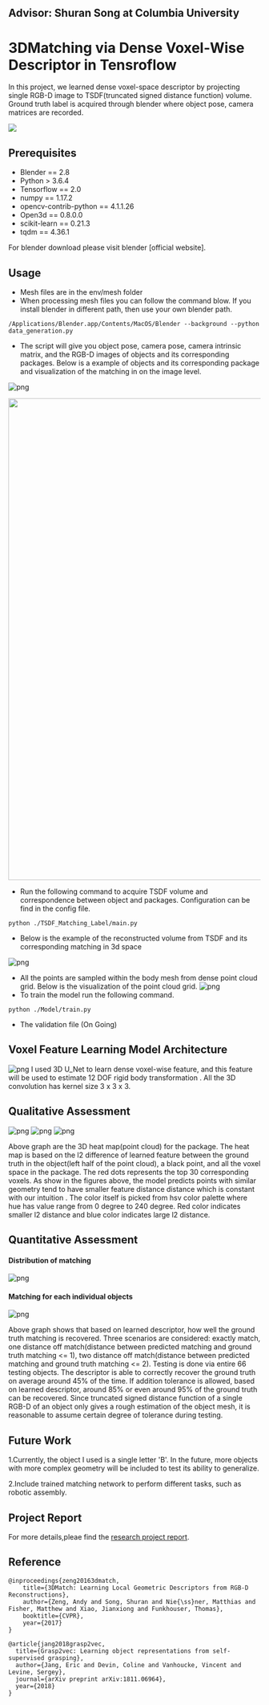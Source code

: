 ## Advisor: Shuran Song at Columbia University
# 3DMatching via Dense Voxel-Wise Descriptor in Tensroflow
In this project, we learned dense voxel-space descriptor by projecting single RGB-D image to TSDF(truncated signed distance function) volume. Ground truth label is acquired through blender where object pose, camera matrices are recorded.

![](header.png)

## Prerequisites
* Blender == 2.8
* Python > 3.6.4
* Tensorflow == 2.0
* numpy == 1.17.2             
* opencv-contrib-python == 4.1.1.26 
* Open3d == 0.8.0.0
* scikit-learn == 0.21.3  
* tqdm == 4.36.1 

For blender download please visit blender [official website].

## Usage
* Mesh files are in the env/mesh folder
* When processing mesh files you can follow the command blow. If you install blender in different path, then use your own blender path. 

```
/Applications/Blender.app/Contents/MacOS/Blender --background --python data_generation.py
```
* The script will give you object pose, camera pose, camera intrinsic matrix, and the RGB-D images of objects and its corresponding packages. Below is a example of objects and its corresponding package and visualization of the matching in on the image level.

![png](/figs/object_package.png)

<img src="/figs/RGB-D_Matching.png" width="960" height="960">

* Run the following command to acquire TSDF volume and correspondence between object and packages. Configuration can be find in the config file.
```
python ./TSDF_Matching_Label/main.py
```
  * Below is the example of the reconstructed volume from TSDF and its corresponding matching in 3d space

![png](figs/Voxel_Space_Matching.png)
  * All the points are sampled within the body mesh from dense point cloud grid. Below is the visualization of the point cloud grid. 
![png](figs/point_in_mesh.png)
* To train the model run the following command.
```
python ./Model/train.py
```
* The validation file (On Going)

## Voxel Feature Learning Model Architecture
![png](figs/3D_U_Net.png) 
I used 3D U_Net to learn dense voxel-wise feature, and this feature will be used to estimate 12 DOF rigid body transformation . All the 3D convolution has kernel size 3 x 3 x 3. 

## Qualitative Assessment
![png](figs/recovered_matching_1.png)
![png](figs/recovered_matching_2.png)
![png](figs/recovered_matching_3.png)

Above graph are the 3D heat map(point cloud) for the package. The heat map is based on the l2 difference of learned feature between the ground truth in the object(left half of the point cloud), a black point, and all the voxel space in the package. The red dots represents the top 30 corresponding voxels. As show in the figures above, the model predicts points with similar geometry tend to have smaller feature distance distance which is constant with our intuition . The color itself is picked from hsv color palette where hue has value range from 0 degree to 240 degree. Red color indicates smaller l2 distance and blue color indicates large l2 distance. 

## Quantitative Assessment
#### Distribution of matching 
![png](figs/results_1.png)
#### Matching for each individual objects
![png](figs/results_2.png)

Above graph shows that based on learned descriptor, how well the ground truth matching is recovered. Three scenarios are considered: exactly match, one distance off match(distance between predicted matching and ground truth matching <= 1), two distance off match(distance between predicted matching and ground truth matching <= 2). Testing is done via entire 66 testing objects. The descriptor is able to correctly recover the ground truth on average around 45% of the time. If addition tolerance is allowed, based on learned descriptor, around 85% or even around 95% of the ground truth can be recovered. Since truncated signed distance function of a single RGB-D of an object only gives a rough estimation of the object mesh, it is reasonable to assume certain degree of tolerance during testing.

## Future Work

1.Currently, the object I used is a single letter 'B'. In the future, more objects with more complex geometry will be included to test its ability to generalize. 

2.Include trained matching network to perform different tasks, such as robotic assembly.

## Project Report
For more details,pleae find the [research project report](figs/3D_Matching_Report.pdf). 

## Reference
```
@inproceedings{zeng20163dmatch, 
    title={3DMatch: Learning Local Geometric Descriptors from RGB-D Reconstructions}, 
    author={Zeng, Andy and Song, Shuran and Nie{\ss}ner, Matthias and Fisher, Matthew and Xiao, Jianxiong and Funkhouser, Thomas}, 
    booktitle={CVPR}, 
    year={2017} 
}

@article{jang2018grasp2vec,
  title={Grasp2vec: Learning object representations from self-supervised grasping},
  author={Jang, Eric and Devin, Coline and Vanhoucke, Vincent and Levine, Sergey},
  journal={arXiv preprint arXiv:1811.06964},
  year={2018}
}
